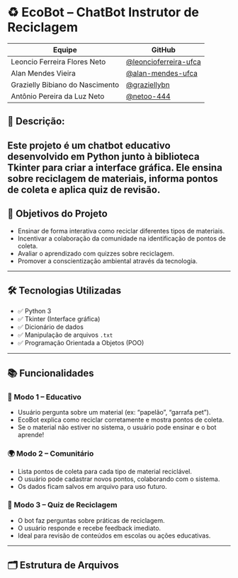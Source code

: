 # ♻️ EcoBot – ChatBot Instrutor de Reciclagem
| Equipe                               | GitHub           |
|-------------------------------------|------------------|
| Leoncio Ferreira Flores Neto        | [@leoncioferreira-ufca](https://github.com/leoncioferreira-ufca)|
| Alan Mendes Vieira                  | [@alan-mendes-ufca](https://github.com/alan-mendes-ufca)         |
| Grazielly Bibiano do Nascimento     | [@graziellybn](https://github.com/graziellybn) |
| Antônio Pereira da Luz Neto        | [@netoo-444](https://github.com/netoo-444)   |
## 📌 Descrição:

Este projeto é um chatbot educativo desenvolvido em Python junto à biblioteca Tkinter para criar a interface gráfica. Ele ensina sobre reciclagem de materiais, informa pontos de coleta e aplica quiz de revisão.
---

## 🎯 Objetivos do Projeto

- Ensinar de forma interativa como reciclar diferentes tipos de materiais.
- Incentivar a colaboração da comunidade na identificação de pontos de coleta.
- Avaliar o aprendizado com quizzes sobre reciclagem.
- Promover a conscientização ambiental através da tecnologia.

---

## 🛠️ Tecnologias Utilizadas

- ✅ Python 3
- ✅ Tkinter (Interface gráfica)
- ✅ Dicionário de dados
- ✅ Manipulação de arquivos `.txt`
- ✅ Programação Orientada a Objetos (POO)

---

## 📚 Funcionalidades

### 🧠 Modo 1 – Educativo
- Usuário pergunta sobre um material (ex: “papelão”, “garrafa pet”).
- EcoBot explica como reciclar corretamente e mostra pontos de coleta.
- Se o material não estiver no sistema, o usuário pode ensinar e o bot aprende!

### 🌍 Modo 2 – Comunitário
- Lista pontos de coleta para cada tipo de material reciclável.
- O usuário pode cadastrar novos pontos, colaborando com o sistema.
- Os dados ficam salvos em arquivo para uso futuro.

### 🎯 Modo 3 – Quiz de Reciclagem
- O bot faz perguntas sobre práticas de reciclagem.
- O usuário responde e recebe feedback imediato.
- Ideal para revisão de conteúdos em escolas ou ações educativas.

---

## 🗂️ Estrutura de Arquivos
